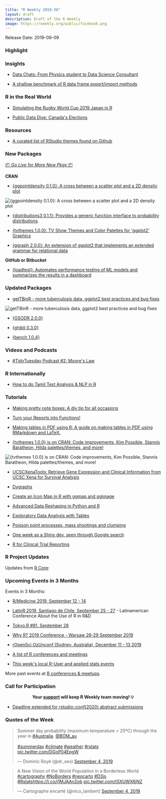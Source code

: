 ```yaml
---
title: "R Weekly 2019-36"
layout: draft
description: Draft of the R Weekly
image: https://rweekly.org/public/facebook.png
---
```


Release Date: 2019-09-09

###  Highlight




### Insights

+ [Data Chats: From Physics student to Data Science Consultant](https://martinctc.github.io/blog/data-chats-from-physics-student-to-data-science-consultant/)

+ [A shallow benchmark of R data frame export/import methods ](https://data.nozav.org/post/2019-r-data-frame-benchmark/)

### R in the Real World

+ [Simulating the Rugby World Cup 2019 Japan in R](http://statsonthe.cloud/2019/09/06/simulating-the-rugby-world-cup-2019-japan-in-r/)

+ [Public Data Dive: Canada's Elections](https://fishandwhistle.net/post/2019/public-data-dive-elections-canada/)

###  Resources

+ [A curated list of RStudio themes found on Github](https://github.com/mkearney/rstudiothemes)

###  New Packages

<p class="added-hostname"><a href="https://rweekly.org/live" target="_blank" class="externalLink">📦 <i>Go Live for More New Pkgs</i> 📦</a></p>

**CRAN**

+ [{ggpointdensity 0.1.0}: A cross between a scatter plot and a 2D density plot](https://github.com/LKremer/ggpointdensity)

![{ggpointdensity 0.1.0}: A cross between a scatter plot and a 2D density plot](https://raw.githubusercontent.com/rweekly/image/master/2019-09-09/geom_pointdensity2.png)

+ [{distributions3 0.1.1}: Provides a generic function interface to probability distributions](https://www.alexpghayes.com/blog/announcing-the-distributions3-package/)

+ [{tvthemes 1.0.0}: TV Show Themes and Color Palettes for 'ggplot2' Graphics](https://cran.r-project.org/package=tvthemes)

+ [{ggraph 2.0.0}: An extension of ggplot2 that implements an extended grammar for relational data](https://www.data-imaginist.com/2019/1-giraffe-2-giraffe-go/)

**GitHub or Bitbucket**

+ [{loadtest}: Automates performance testing of ML models and summarizes the results in a dashboard](https://github.com/tmobile/loadtest)

### Updated Packages

+ [getTBinR - more tuberculosis data, ggplot2 best practices and bug fixes](https://www.samabbott.co.uk/post/gettbinr-7-0/)

![getTBinR - more tuberculosis data, ggplot2 best practices and bug fixes](https://raw.githubusercontent.com/rweekly/image/master/2019-09-09/storyboard-7-0.png)

+ [{GSODR 2.0.0}](https://docs.ropensci.org/GSODR/index.html)

+ [{ghibli 0.3.0}](https://ewenme.github.io/ghibli/)

+ [{bench 1.0.4}](http://bench.r-lib.org/)

###  Videos and Podcasts

+ [#TidyTuesday Podcast #2: Moore's Law](https://tidytuesday.fireside.fm/2)

### R Internationally

+ [How to do Tamil Text Analysis & NLP in R](https://www.programmingwithr.com/how-to-do-tamil-text-analysis-nlp-in-r/)

###  Tutorials

+ [Making pretty note boxes: A div tip for all occasions](http://desiree.rbind.io/post/2019/making-tip-boxes-with-bookdown-and-rmarkdown/)

+ [Turn your Reports into Functions!](https://daranzolin.github.io/2019-09-03-reports-as-functions/)

+ [Making tables in PDF using R: A guide on making tables in PDF using RMarkdown and LaTeX.](https://sharleenw.rbind.io/post/tables_in_pdf/making-pdf-tables-in-r/)

+ [{tvthemes 1.0.0} is on CRAN: Code improvements, Kim Possible, Stannis Baratheon, Hilda palettes/themes, and more!](https://ryo-n7.github.io/2019-09-06-tvthemes-CRAN-announcement/)

![{tvthemes 1.0.0} is on CRAN: Code improvements, Kim Possible, Stannis Baratheon, Hilda palettes/themes, and more!](https://raw.githubusercontent.com/rweekly/image/master/2019-09-09/tvthemes_v1plot2.png)

+ [UCSCXenaTools: Retrieve Gene Expression and Clinical Information from UCSC Xena for Survival Analysis](https://ropensci.org/technotes/2019/09/06/ucscxenatools-surv/)

+ [Dygraphs](https://nhsrcommunity.com/blog/dygraphs/)

+ [Create an Icon Map in R with ggmap and ggimage](https://www.littlemissdata.com/blog/iconmap)

+ [Advanced Data Reshaping in Python and R](http://www.win-vector.com/blog/2019/09/advanced-data-reshaping-in-python-and-r/)

+ [Exploratory Data Analysis with Tables](https://dentaldatascience.org/post/eda-with-tables/)

+ [Poisson point processes, mass shootings and clumping](http://freerangestats.info/blog/2019/09/07/mass-shootings-oz)

+ [One week as a Shiny dev, seen through Google search](https://colinfay.me/one-week-shiny-gogole-search/)

+ [R for Clinical Trial Reporting](https://fharrell.com/talk/rmedicine19/)

<!--<div class="post-more-begi
n></div><div class="post-more-end"></div>-->

###  R Project Updates

Updates from [R Core](http://developer.r-project.org/blosxom.cgi/R-devel/NEWS):


###  Upcoming Events in 3 Months

Events in 3 Months:

+ [R/Medicine 2019, September 12 - 14](https://r-medicine.com/)

+ [LatinR 2019, Santiago de Chile, September 25 - 27](http://latin-r.com) - Latinamerican Conference About the Use of R in R&D

+ [Tokyo.R #81, September 28](https://tokyor.connpass.com/)

+ [Why R? 2019 Conference - Warsaw 26-29 September 2019](http://whyr.pl/2019/)

+ [rOpenSci OzUnconf (Sydney, Australia), December 11 - 13 2019](https://ozunconf19.ropensci.org/)

+ [A list of R conferences and meetings](https://jumpingrivers.github.io/meetingsR/events.html)

+ [This week's local R-User and applied stats events](https://community.rstudio.com/c/irl)


More past events at [R conferences & meetups](https://conf.rweekly.org).

###  Call for Participation

<p class="hide-support added-hostname support-rweekly" style="text-align: center;font-weight: bold;">Your <a class="non-visited externalLink" href="https://www.patreon.com/rweekly" onclick="pas(this)">support</a> will keep R Weekly team moving! 💡</p>

+ [Deadline extended for rstudio::conf(2020) abstract submissions](https://blog.rstudio.com/2019/09/06/rstudio-conf-2020-submission-deadline-extended/)

###  Quotes of the Week

<blockquote class="twitter-tweet"><p lang="en" dir="ltr">Summer day probability (maximum temperature &gt; 25ºC) through the year in <a href="https://twitter.com/hashtag/Australia?src=hash&amp;ref_src=twsrc%5Etfw">#Australia</a>. <a href="https://twitter.com/BOM_au?ref_src=twsrc%5Etfw">@BOM_au</a><br> <br> <a href="https://twitter.com/hashtag/summerday?src=hash&amp;ref_src=twsrc%5Etfw">#summerday</a> <a href="https://twitter.com/hashtag/climate?src=hash&amp;ref_src=twsrc%5Etfw">#climate</a> <a href="https://twitter.com/hashtag/weather?src=hash&amp;ref_src=twsrc%5Etfw">#weather</a> <a href="https://twitter.com/hashtag/rstats?src=hash&amp;ref_src=twsrc%5Etfw">#rstats</a> <a href="https://t.co/DGoP04EpgW">pic.twitter.com/DGoP04EpgW</a></p>&mdash; Dominic Royé (@dr_xeo) <a href="https://twitter.com/dr_xeo/status/1169275402017280000?ref_src=twsrc%5Etfw">September 4, 2019</a></blockquote>

<blockquote class="twitter-tweet"><p lang="en" dir="ltr">A New Vision of the World Population in a Borderless World <a href="https://twitter.com/hashtag/cartography?src=hash&amp;ref_src=twsrc%5Etfw">#cartography</a> <a href="https://twitter.com/hashtag/NoBorders?src=hash&amp;ref_src=twsrc%5Etfw">#NoBorders</a> <a href="https://twitter.com/hashtag/neocarto?src=hash&amp;ref_src=twsrc%5Etfw">#neocarto</a> <a href="https://twitter.com/hashtag/D3js?src=hash&amp;ref_src=twsrc%5Etfw">#D3js</a> <a href="https://twitter.com/hashtag/Rstats?src=hash&amp;ref_src=twsrc%5Etfw">#Rstats</a><a href="https://t.co/j1MJAAn2ob">https://t.co/j1MJAAn2ob</a> <a href="https://t.co/tSXUWX6jNZ">pic.twitter.com/tSXUWX6jNZ</a></p>&mdash; Cartographe encarté (@nico_lambert) <a href="https://twitter.com/nico_lambert/status/1169243421866975233?ref_src=twsrc%5Etfw">September 4, 2019</a></blockquote>
